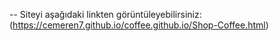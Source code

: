 
-- Siteyi aşağıdaki linkten görüntüleyebilirsiniz:  
(https://cemeren7.github.io/coffee.github.io/Shop-Coffee.html)
